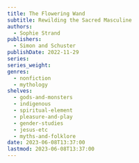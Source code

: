 ```yaml
---
title: The Flowering Wand
subtitle: Rewilding the Sacred Masculine
authors:
  - Sophie Strand
publishers:
  - Simon and Schuster
publishDate: 2022-11-29
series: 
series_weight: 
genres:
  - nonfiction
  - mythology
shelves:
  - gods-and-monsters
  - indigenous
  - spiritual-element
  - pleasure-and-play
  - gender-studies
  - jesus-etc
  - myths-and-folklore
date: 2023-06-08T13:37:00
lastmod: 2023-06-08T13:37:00
---
```

